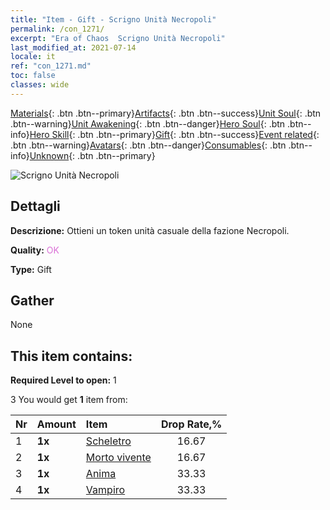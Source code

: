 ```yaml
---
title: "Item - Gift - Scrigno Unità Necropoli"
permalink: /con_1271/
excerpt: "Era of Chaos  Scrigno Unità Necropoli"
last_modified_at: 2021-07-14
locale: it
ref: "con_1271.md"
toc: false
classes: wide
---
```

 [Materials](/ItemsIT/){: .btn .btn--primary}[Artifacts](/ItemsIT/Artifacts/){: .btn .btn--success}[Unit Soul](/ItemsIT/UnitSoul/){: .btn .btn--warning}[Unit Awakening](/ItemsIT/UnitAwakening/){: .btn .btn--danger}[Hero Soul](/ItemsIT/HeroSoul/){: .btn .btn--info}[Hero Skill](/ItemsIT/HeroSkill/){: .btn .btn--primary}[Gift](/ItemsIT/Gift/){: .btn .btn--success}[Event related](/ItemsIT/Events/){: .btn .btn--warning}[Avatars](/ItemsIT/Avatars/){: .btn .btn--danger}[Consumables](/ItemsIT/Consumables/){: .btn .btn--info}[Unknown](/ItemsIT/Unknown/){: .btn .btn--primary}

 ![Scrigno Unità Necropoli](/images/t/i_904003.png)

## Dettagli
 **Descrizione:** Ottieni un token unità casuale della fazione Necropoli.

 **Quality:** <span style="color: #DA70D6">OK</span>

 **Type:** Gift

## Gather

  None

## This item contains:

 **Required Level to open:** 1

 3 You would get **1** item  from:

  | Nr | Amount |     Item    | Drop Rate,% |
  |:---|:-------|:------------|:---------:|
  | 1 |  **1x** | [Scheletro](/ItemsIT/unt_208/) | 16.67 | 
  | 2 |  **1x** | [Morto vivente](/ItemsIT/unt_209/) | 16.67 | 
  | 3 |  **1x** | [Anima](/ItemsIT/unt_210/) | 33.33 | 
  | 4 |  **1x** | [Vampiro](/ItemsIT/unt_211/) | 33.33 | 
